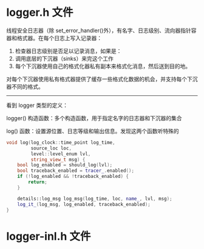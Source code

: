 # logger.h 文件

线程安全日志器（除 set_error_handler()外），有名字、日志级别、流向器指针容器和格式器。在每个日志上写入记录器：

1. 检查器日志级别是否足以记录消息，如果是：
2. 调用底层的下沉器（sinks）来完这个工作
3. 每个下沉器使用自己的格式化器私有副本来格式化消息，然后送到目的地。

对每个下沉器使用私有格式器提供了缓存一些格式化数据的机会，并支持每个下沉器不同的格式。

---

看到 logger 类型的定义：

logger() 构造函数：多个构造函数，用于指定名字的日志器和下沉器的集合

log() 函数：设置源位置、日志等级和输出信息。发现这两个函数听特殊的

```c++
void log(log_clock::time_point log_time,
         source_loc loc,
         level::level_enum lvl,
         string_view_t msg) {
    bool log_enabled = should_log(lvl);
    bool traceback_enabled = tracer_.enabled();
    if (!log_enabled && !traceback_enabled) {
        return;
    }

    details::log_msg log_msg(log_time, loc, name_, lvl, msg);
    log_it_(log_msg, log_enabled, traceback_enabled);
}
```

# logger-inl.h 文件


